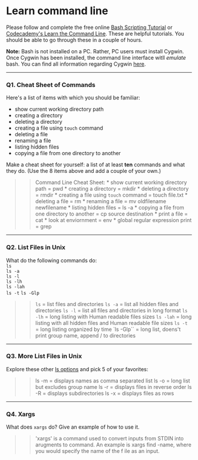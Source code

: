 # Learn command line

Please follow and complete the free online [Bash Scripting Tutorial](https://ryanstutorials.net/bash-scripting-tutorial/) or [Codecademy's Learn the Command Line](https://www.codecademy.com/learn/learn-the-command-line). These are helpful tutorials. You should be able to go through these in a couple of hours.

**Note:** Bash is not installed on a PC. Rather, PC users must install Cygwin. Once Cygwin has been installed, the command line interface witll _emulate_ bash. You can find all information regarding Cygwin [here](https://www.cygwin.com/).

---

### Q1.  Cheat Sheet of Commands  

Here's a list of items with which you should be familiar:  
* show current working directory path
* creating a directory
* deleting a directory
* creating a file using `touch` command
* deleting a file
* renaming a file
* listing hidden files
* copying a file from one directory to another

Make a cheat sheet for yourself: a list of at least **ten** commands and what they do.  (Use the 8 items above and add a couple of your own.)  

> > Command Line Cheat Sheet:
    * show current working directory path = pwd
    * creating a directory = mkdir
    * deleting a directory = rmdir
    * creating a file using `touch` command = touch file.txt
    * deleting a file = rm
    * renaming a file = mv oldfilename newfilename
    * listing hidden files = ls -a
    * copying a file from one directory to another = cp source destination
    * print a file = cat
    * look at enviornment = env
    * global regular expression print = grep

---

### Q2.  List Files in Unix   

What do the following commands do:  
`ls`  
`ls -a`  
`ls -l`  
`ls -lh`  
`ls -lah`  
`ls -t`	
`ls -Glp`  

> > `ls` = list files and directories
    `ls -a` = list all hidden files and directories
    `ls -l` = list all files and directories in long format
    `ls -lh` = long listing with Human readable files sizes
    `ls -lah` = long listing with all hidden files and Human readable file sizes
    `ls -t` = long listing organized by time
    `ls -Glp`` = long list, doens't print group name, append / to directories
---

### Q3.  More List Files in Unix  

Explore these other [ls options](http://www.techonthenet.com/unix/basic/ls.php) and pick 5 of your favorites:

> > ls -m = displays names as comma separated list
    ls -o = long list but excludes group name
    ls -r = displays files in reverse order
    ls -R = displays subdirectories
    ls -x = displays files as rows

---

### Q4.  Xargs   

What does `xargs` do? Give an example of how to use it.

> > 'xargs' is a command used to convert inputs from STDIN into arugments to command. An example is xargs find -name, where you would specify the name of the f    ile as an input.

 


